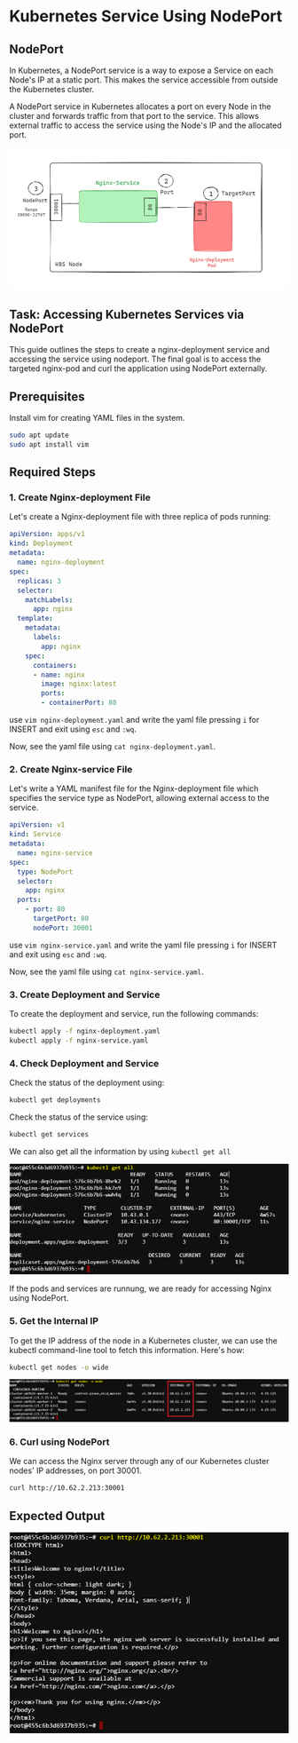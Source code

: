 # Kubernetes Service Using NodePort

## NodePort

In Kubernetes, a NodePort service is a way to expose a Service on each Node's IP at a static port. This makes the service accessible from outside the Kubernetes cluster.

A NodePort service in Kubernetes allocates a port on every Node in the cluster and forwards traffic from that port to the service. This allows external traffic to access the service using the Node's IP and the allocated port.

![alt text](./images/Nodeport-img.PNG)

## Task: Accessing Kubernetes Services via NodePort

This guide outlines the steps to create a nginx-deployment service and accessing the service using nodeport. The final goal is to access the targeted nginx-pod and curl the application using NodePort externally.

## Prerequisites

Install vim for creating YAML files in the system.

```bash
sudo apt update
sudo apt install vim
```

## Required Steps

### 1. Create Nginx-deployment File

Let's create a Nginx-deployment file with three replica of pods running:

```yaml
apiVersion: apps/v1
kind: Deployment
metadata:
  name: nginx-deployment
spec:
  replicas: 3
  selector:
    matchLabels:
      app: nginx
  template:
    metadata:
      labels:
        app: nginx
    spec:
      containers:
      - name: nginx
        image: nginx:latest
        ports:
        - containerPort: 80
```

use ``vim nginx-deployment.yaml`` and write the yaml file pressing ``i`` for INSERT and exit using ``esc`` and ``:wq``.

Now, see the yaml file using ``cat nginx-deployment.yaml``.

### 2. Create Nginx-service File

Let's write a YAML manifest file for the Nginx-deployment file which specifies the service type as NodePort, allowing external access to the service.

```yaml
apiVersion: v1
kind: Service
metadata:
  name: nginx-service
spec:
  type: NodePort
  selector:
    app: nginx
  ports:
    - port: 80
      targetPort: 80
      nodePort: 30001
```
use ``vim nginx-service.yaml`` and write the yaml file pressing ``i`` for INSERT and exit using ``esc`` and ``:wq``.

Now, see the yaml file using ``cat nginx-service.yaml``.

### 3. Create Deployment and Service

To create the deployment and service, run the following commands:

```bash
kubectl apply -f nginx-deployment.yaml
kubectl apply -f nginx-service.yaml
```

### 4. Check Deployment and Service

Check the status of the deployment using:

```bash
kubectl get deployments
```

Check the status of the service using:

```bash
kubectl get services
```

We can also get all the information by using ``kubectl get all``

![alt text](./images/nodeport-all.PNG)

If the pods and services are runnung, we are ready for accessing Nginx using NodePort.

### 5. Get the Internal IP

To get the IP address of the node in a Kubernetes cluster, we can use the kubectl command-line tool to fetch this information. Here's how:

```bash
kubectl get nodes -o wide
```

![alt text](./images/nodeport-ip.png)

### 6. Curl using NodePort

We can access the Nginx server through any of our Kubernetes cluster nodes' IP addresses, on port 30001.

```bash
curl http://10.62.2.213:30001
```

## Expected Output

![alt text](./images/nodeport-output.PNG)
